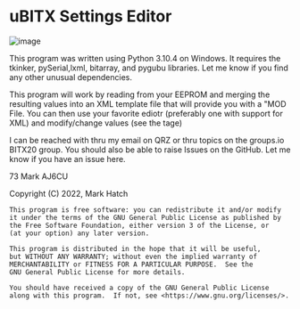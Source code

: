 # uBITX Settings Editor

![image](https://user-images.githubusercontent.com/70183884/200955633-4e262957-832f-4ed5-b3e4-5de793bb755b.png)


This program was written using Python 3.10.4 on Windows. It requires the tkinker, pySerial,lxml, bitarray, and pygubu libraries. Let me know if you find any other unusual dependencies.

This program will work by reading from your EEPROM and merging the resulting values into an XML template file that will provide you with a "MOD File. You can then use your favorite ediotr (preferably one with support for XML) and modify/change values (see the <value></value> tage) 

I can be reached with thru my email on QRZ or thru topics on the groups.io BITX20 group. You should also be able to raise Issues on the GitHub. Let me know if you have an issue here.

73
Mark
AJ6CU  

Copyright (C) 2022,  Mark Hatch

    This program is free software: you can redistribute it and/or modify
    it under the terms of the GNU General Public License as published by
    the Free Software Foundation, either version 3 of the License, or
    (at your option) any later version.

    This program is distributed in the hope that it will be useful,
    but WITHOUT ANY WARRANTY; without even the implied warranty of
    MERCHANTABILITY or FITNESS FOR A PARTICULAR PURPOSE.  See the
    GNU General Public License for more details.

    You should have received a copy of the GNU General Public License
    along with this program.  If not, see <https://www.gnu.org/licenses/>.
